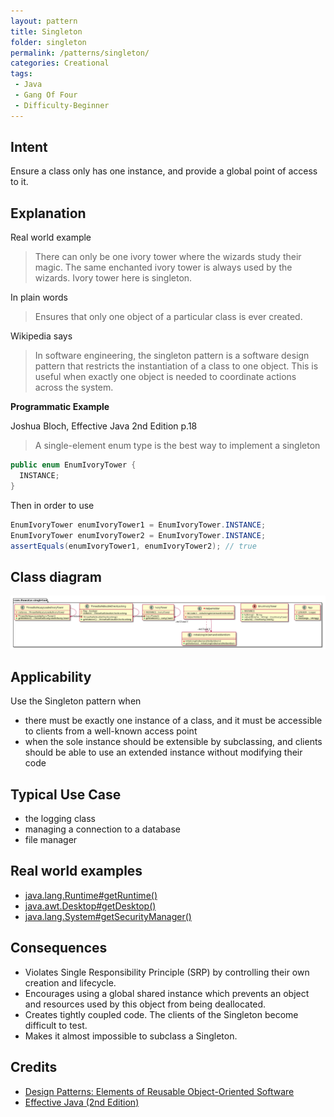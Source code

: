 ```yaml
---
layout: pattern
title: Singleton
folder: singleton
permalink: /patterns/singleton/
categories: Creational
tags:
 - Java
 - Gang Of Four
 - Difficulty-Beginner
---
```


## Intent
Ensure a class only has one instance, and provide a global point of
access to it.


## Explanation
Real world example

> There can only be one ivory tower where the wizards study their magic. The same enchanted ivory tower is always used by the wizards. Ivory tower here is singleton.

In plain words

> Ensures that only one object of a particular class is ever created.

Wikipedia says

> In software engineering, the singleton pattern is a software design pattern that restricts the instantiation of a class to one object. This is useful when exactly one object is needed to coordinate actions across the system.

**Programmatic Example**

Joshua Bloch, Effective Java 2nd Edition p.18

> A single-element enum type is the best way to implement a singleton

```java
public enum EnumIvoryTower {
  INSTANCE;
}
```

Then in order to use

```java
EnumIvoryTower enumIvoryTower1 = EnumIvoryTower.INSTANCE;
EnumIvoryTower enumIvoryTower2 = EnumIvoryTower.INSTANCE;
assertEquals(enumIvoryTower1, enumIvoryTower2); // true
```

## Class diagram
![alt text](./etc/singleton.urm.png "Singleton pattern class diagram")

## Applicability
Use the Singleton pattern when

* there must be exactly one instance of a class, and it must be accessible to clients from a well-known access point
* when the sole instance should be extensible by subclassing, and clients should be able to use an extended instance without modifying their code

## Typical Use Case

* the logging class
* managing a connection to a database
* file manager

## Real world examples

* [java.lang.Runtime#getRuntime()](http://docs.oracle.com/javase/8/docs/api/java/lang/Runtime.html#getRuntime%28%29)
* [java.awt.Desktop#getDesktop()](http://docs.oracle.com/javase/8/docs/api/java/awt/Desktop.html#getDesktop--)
* [java.lang.System#getSecurityManager()](http://docs.oracle.com/javase/8/docs/api/java/lang/System.html#getSecurityManager--)


## Consequences

* Violates Single Responsibility Principle (SRP) by controlling their own creation and lifecycle.
* Encourages using a global shared instance which prevents an object and resources used by this object from being deallocated.     
* Creates tightly coupled code. The clients of the Singleton become difficult to test.
* Makes it almost impossible to subclass a Singleton.

## Credits

* [Design Patterns: Elements of Reusable Object-Oriented Software](http://www.amazon.com/Design-Patterns-Elements-Reusable-Object-Oriented/dp/0201633612)
* [Effective Java (2nd Edition)](http://www.amazon.com/Effective-Java-Edition-Joshua-Bloch/dp/0321356683)
